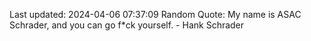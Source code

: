 Last updated: 2024-04-06 07:37:09
Random Quote: My name is ASAC Schrader, and you can go f*ck yourself. - Hank Schrader
